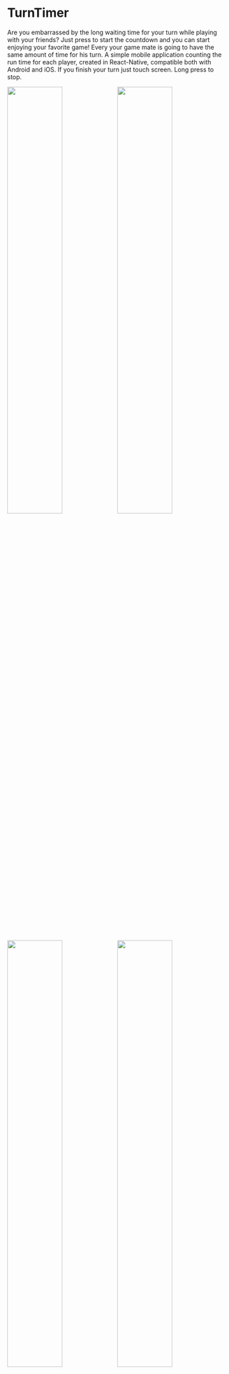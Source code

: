 # TurnTimer
Are you embarrassed by the long waiting time for your turn while playing with your friends?
Just press to start the countdown and you can start enjoying your favorite game!
Every your game mate is going to have the same amount of time for his turn.
A simple mobile application counting the run time for each player, created in React-Native, 
compatible both with Android and iOS.
If you finish your turn just touch screen. Long press to stop. 

<img width="50%" height="50%" src="https://i.imgur.com/sT30MXO.png"/><img width="50%" height="50%" src="https://i.imgur.com/7POs9M5.png"/><img width="50%" height="50%" src="https://i.imgur.com/qaC9hJH.png"/><img width="50%" height="50%" src="https://i.imgur.com/xFx2hKi.png"/>
